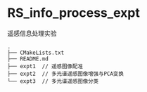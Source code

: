 # RS_info_process_expt

遥感信息处理实验

```
.
├── CMakeLists.txt
├── README.md
├── expt1  // 遥感图像配准
├── expt2  // 多光谱遥感图像增强与PCA变换
└── expt3  // 多光谱遥感图像分类
```
